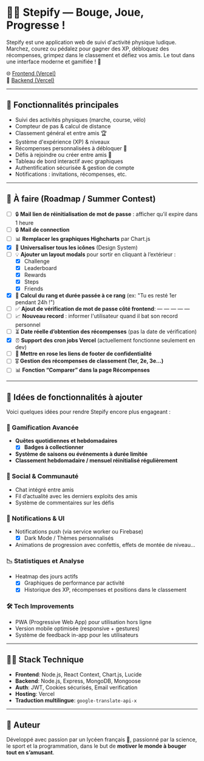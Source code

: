 # 🏃‍♂️ Stepify — Bouge, Joue, Progresse !

Stepify est une application web de suivi d'activité physique ludique. Marchez, courez ou pédalez pour gagner des XP, débloquez des récompenses, grimpez dans le classement et défiez vos amis. Le tout dans une interface moderne et gamifiée ! 🚀

🌐 [Frontend (Vercel)](https://step-ify.vercel.app)  
🔗 [Backend (Vercel)](https://stepify-backend.vercel.app)

---

## 📌 Fonctionnalités principales

- Suivi des activités physiques (marche, course, vélo)
- Compteur de pas & calcul de distance
- Classement général et entre amis 🏆
- Système d'expérience (XP) & niveaux
- Récompenses personnalisées à débloquer 🎁
- Défis à rejoindre ou créer entre amis 💪
- Tableau de bord interactif avec graphiques
- Authentification sécurisée & gestion de compte
- Notifications : invitations, récompenses, etc.

---

## 🔧 À faire (Roadmap / Summer Contest)

- [ ] 🔒 **Mail lien de réinitialisation de mot de passe** : afficher qu’il expire dans 1 heure
- [ ] 🔒 **Mail de connection**
- [ ] 📊 **Remplacer les graphiques Highcharts** par Chart.js
- [x] 🧩 **Universaliser tous les icônes** (Design System)
- [ ] 💡 **Ajouter un layout modals** pour sortir en cliquant à l’extérieur :
  - [x] Challenge
  - [x] Leaderboard
  - [x] Rewards
  - [x] Steps
  - [x] Friends
- [x] 🏅 **Calcul du rang et durée passée à ce rang** (ex: "Tu es resté 1er pendant 24h !")
- [ ] ✅ **Ajout de vérification de mot de passe côté frontend**: — — — — —
- [ ] 📈 **Nouveau record** : informer l'utilisateur quand il bat son record personnel
- [ ] ⏳ **Date réelle d’obtention des récompenses** (pas la date de vérification)
- [x] ⏰ **Support des cron jobs Vercel** (actuellement fonctionne seulement en dev)
- [ ] 🎨 **Mettre en rose les liens de footer de confidentialité**
- [ ] 🎖️ **Gestion des récompenses de classement (1er, 2e, 3e...)**
- [ ] 📊 **Fonction “Comparer” dans la page Récompenses**

---

## 🌱 Idées de fonctionnalités à ajouter

Voici quelques idées pour rendre Stepify encore plus engageant :

### 🎯 Gamification Avancée
- **Quêtes quotidiennes et hebdomadaires**
  - [x] **Badges à collectionner**
- **Système de saisons ou événements à durée limitée**
- **Classement hebdomadaire / mensuel réinitialisé régulièrement**

### 💬 Social & Communauté
- Chat intégré entre amis
- Fil d’actualité avec les derniers exploits des amis
- Système de commentaires sur les défis

### 📱 Notifications & UI
- Notifications push (via service worker ou Firebase)
  - [x] Dark Mode / Thèmes personnalisés
- Animations de progression avec confettis, effets de montée de niveau…

### 📉 Statistiques et Analyse
- Heatmap des jours actifs
  - [x] Graphiques de performance par activité
  - [x] Historique des XP, récompenses et positions dans le classement

### 🛠 Tech Improvements
- PWA (Progressive Web App) pour utilisation hors ligne
- Version mobile optimisée (responsive + gestures)
- Système de feedback in-app pour les utilisateurs

---

## 🧑‍💻 Stack Technique

- **Frontend**: Node.js, React Context, Chart.js, Lucide
- **Backend**: Node.js, Express, MongoDB, Mongoose
- **Auth**: JWT, Cookies sécurisés, Email verification
- **Hosting**: Vercel
- **Traduction multilingue**: `google-translate-api-x`

---

## 🧠 Auteur

Développé avec passion par un lycéen français 🧪, passionné par la science, le sport et la programmation, dans le but de **motiver le monde à bouger tout en s’amusant**.